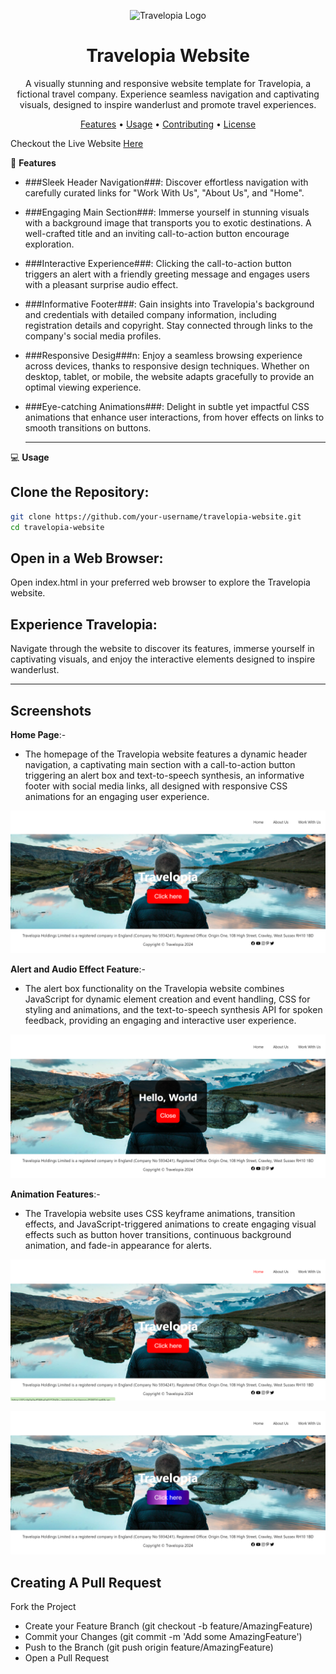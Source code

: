 <p align="center">
  <img src="https://www.drupal.org/files/styles/grid-4-2x/public/travelopia_logo.png?itok=ljzwrdLC" alt="Travelopia Logo">
</p>
<h1 align="center">Travelopia Website</h1>
<p align="center">
  A visually stunning and responsive website template for Travelopia, a fictional travel company. Experience seamless navigation and captivating visuals, designed to inspire wanderlust and promote travel experiences.
</p>
<p align="center">
  <a href="#features">Features</a> •
  <a href="#usage">Usage</a> •
  <a href="#contributing">Contributing</a> •
  <a href="#license">License</a>
</p>

Checkout the Live Website [Here](https://65cde0a0ad5f4ba0a8153b6b--inspiring-duckanoo-05087d.netlify.app/)

🚀 **Features**
* ###Sleek Header Navigation###: Discover effortless navigation with carefully curated links for "Work With Us", "About Us", and "Home".

* ###Engaging Main Section###: Immerse yourself in stunning visuals with a background image that transports you to exotic destinations. A well-crafted title and an inviting call-to-action button encourage exploration.

* ###Interactive Experience###: Clicking the call-to-action button triggers an alert with a friendly greeting message and engages users with a pleasant surprise audio effect.

* ###Informative Footer###: Gain insights into Travelopia's background and credentials with detailed company information, including registration details and copyright. Stay connected through links to the company's social media profiles.

* ###Responsive Desig###n: Enjoy a seamless browsing experience across devices, thanks to responsive design techniques. Whether on desktop, tablet, or mobile, the website adapts gracefully to provide an optimal viewing experience.

* ###Eye-catching Animations###: Delight in subtle yet impactful CSS animations that enhance user interactions, from hover effects on links to smooth transitions on buttons.

  ___

💻 **Usage**

## Clone the Repository:

```bash
git clone https://github.com/your-username/travelopia-website.git
cd travelopia-website
```

## Open in a Web Browser:

Open index.html in your preferred web browser to explore the Travelopia website.

## Experience Travelopia:

Navigate through the website to discover its features, immerse yourself in captivating visuals, and enjoy the interactive elements designed to inspire wanderlust.


___

## Screenshots

**Home Page**:-
* The homepage of the Travelopia website features a dynamic header navigation, a captivating main section with a call-to-action button triggering an alert box and text-to-speech synthesis, an informative footer with social media links, all designed with responsive CSS animations for an engaging user experience.
  
![image](https://github.com/Vaishnavi0717/Travelopia-assignment/blob/main/images/Screenshot%20(19).png)

**Alert and Audio Effect Feature**:-
* The alert box functionality on the Travelopia website combines JavaScript for dynamic element creation and event handling, CSS for styling and animations, and the text-to-speech synthesis API for spoken feedback, providing an engaging and interactive user experience.
  
![image](https://github.com/Vaishnavi0717/Travelopia-assignment/blob/main/images/Screenshot%20(22).png)

**Animation Features**:-
* The Travelopia website uses CSS keyframe animations, transition effects, and JavaScript-triggered animations to create engaging visual effects such as button hover transitions, continuous background animation, and fade-in appearance for alerts.
  
![image](https://github.com/Vaishnavi0717/Travelopia-assignment/blob/main/images/Screenshot%20(21).png)

![image](https://github.com/Vaishnavi0717/Travelopia-assignment/blob/main/images/Screenshot%20(20).png)


## Creating A Pull Request
Fork the Project
* Create your Feature Branch (git checkout -b feature/AmazingFeature)
* Commit your Changes (git commit -m 'Add some AmazingFeature')
* Push to the Branch (git push origin feature/AmazingFeature)
* Open a Pull Request

